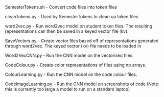 SemesterTokens.sh - Convert code files into token files

cleanTokens.py - Used by SemesterTokens to clean up token files

word2vec.py - Run word2vec model on student token files. The resulting representations can then be saved in a keyed vector file (kv).

SaveVectors.py - Create vector files based off of representations generated through word2vec. The keyed vector (kv) file needs to be loaded in

Word2VecCNN.py - Run the CNN model on the vectorised files.

CodeColour.py - Create color representations of files using np arrays.

ColourLearning.py - Run the CNN model on the code colour files.

CodeImageLearning.py - Run the CNN model on screenshots of code (Note: this is currently too large a model to run on a standard laptop)
